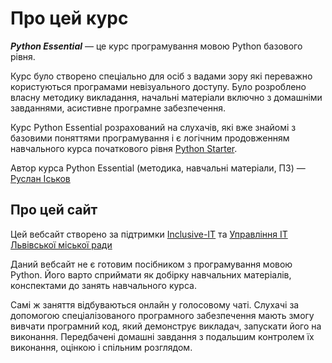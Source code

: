# Про цей курс

***Python Essential*** — це курс програмування мовою Python базового рівня. 

Курс було створено спеціально для осіб з вадами зору які переважно користуються програмами невізуального доступу. 
Було розроблено власну методику викладання, 
начальні матеріали включно з домашніми завданнями, 
асистивне програмне забезпечення. 

Курс Python Essential розрахований 
на слухачів, які вже знайомі з базовими поняттями програмування 
і є логічним продовженням навчального курса початкового рівня [Python Starter](http://ruslan.rv.ua/python-starter/). 

Автор курса Python Essential (методика, навчальні матеріали, ПЗ) — [Руслан Іськов](http://ruslan.rv.ua/)

## Про цей сайт

Цей вебсайт створено за підтримки [Inclusive-IT](https://inclusive-it.org/) 
та [Управління ІТ Львівської міської ради](https://www.facebook.com/lvivit/)

Даний вебсайт не є готовим посібником з програмування мовою Python. 
Його варто сприймати як добірку навчальних матеріалів, конспектами до занять навчального курса. 

Самі ж заняття відбуваються онлайн у голосовому чаті. 
Слухачі за допомогою спеціалізованого програмного забезпечення 
мають змогу вивчати програмний код, який демонструє викладач, 
запускати його на виконання. 
Передбачені домашні завдання з подальшим контролем їх виконання, 
оцінкою і спільним розглядом. 
